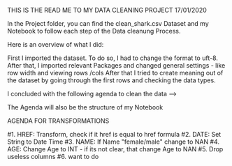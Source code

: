 THIS IS THE READ ME TO MY DATA CLEANING PROJECT 17/01/2020

In the Project folder, you can find the clean_shark.csv Dataset and my Notebook to follow each step of the Data cleanung Process. 

Here is an overview of what I did:

First I imported the dataset. To do so, I had to change the format to uft-8. 
After that, I imported relevant Packages and changed general settings - like row width and viewing rows /cols 
After that I tried to create meaning out of the dataset by going through the first rows and checking the data types. 

I concluded with the following agenda to clean the data --> 

The Agenda will also be the structure of my Notebook

AGENDA FOR TRANSFORMATIONS

#1. HREF: Transform, check if it href is equal to href formula
#2. DATE: Set String to Date Time
#3. NAME: If Name "female/male" change to NAN
#4. AGE: Change Age to INT - if its not clear, that change Age to NAN
#5. Drop useless columns
#6. want to do


